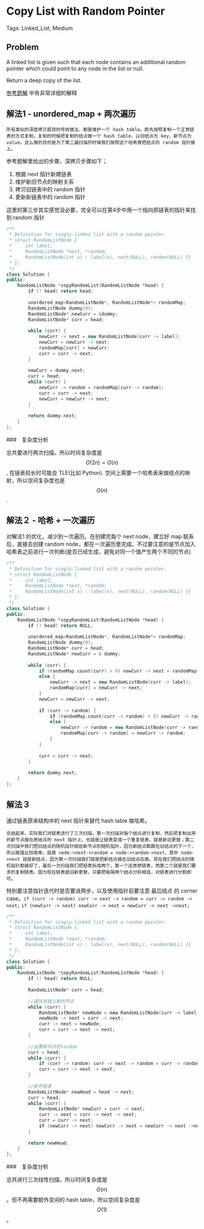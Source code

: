 # Copy List with Random Pointer

Tags: Linked_List, Medium

## Problem

A linked list is given such that each node contains an additional random pointer which could point to any node in the list or null.

Return a deep copy of the list.

[参考题解](https://algorithm.yuanbin.me/zh-hans/linked_list/copy_list_with_random_pointer.html) 中有非常详细的解释

## 解法1 - unordered_map + 两次遍历

`所有类似的深度拷贝题目的传统做法，都是维护一个 hash table。即先按照复制一个正常链表的方式复制，复制的时候把复制的结点做一个 hash table，以旧结点为 key，新节点为 value。这么做的目的是为了第二遍扫描的时候我们按照这个哈希表把结点的 random 指针接上。`

参考题解里给出的步骤，深拷贝步骤如下；
1. 根据 next 指针新建链表
2. 维护新旧节点的映射关系
3. 拷贝旧链表中的 random 指针
4. 更新新链表中的 random 指针

这里的第三步其实感觉没必要，完全可以在第4步中用一个指向原链表的指针来找到 random 指针

```cpp
/**
 * Definition for singly-linked list with a random pointer.
 * struct RandomListNode {
 *     int label;
 *     RandomListNode *next, *random;
 *     RandomListNode(int x) : label(x), next(NULL), random(NULL) {}
 * };
 */
class Solution {
public:
    RandomListNode *copyRandomList(RandomListNode *head) {
        if (! head) return head;
        
        unordered_map<RandomListNode*, RandomListNode*> randomMap;
        RandomListNode dummy(0);
        RandomListNode* newCurr = &dummy;
        RandomListNode* curr = head;
        
        while (curr) {
            newCurr -> next = new RandomListNode(curr -> label);
            newCurr = newCurr -> next;
            randomMap[curr] = newCurr;
            curr = curr -> next;
        }
        
        newCurr = dummy.next;
        curr = head;
        while (curr) {
            newCurr -> random = randomMap[curr -> random];
            curr = curr -> next;
            newCurr = newCurr -> next;
        }
        
        return dummy.next;
    }
};
```

###　复杂度分析

总共要进行两次扫描，所以时间复杂度是 $$O(2n)=O(n)$$, 在链表较长时可能会 TLE(比如 Python). 空间上需要一个哈希表来做结点的映射，所以空间复杂度也是 $$O(n)$$.

## 解法２ - 哈希 + 一次遍历

对解法1 的优化，减少到一次遍历。在创建完每个 next node，建立好 map 联系后，直接去创建 random node，都在一次遍历里完成。不过要注意的是节点加入哈希表之前进行一次判断(是否已经生成，避免对同一个值产生两个不同的节点)

```cpp
/**
 * Definition for singly-linked list with a random pointer.
 * struct RandomListNode {
 *     int label;
 *     RandomListNode *next, *random;
 *     RandomListNode(int x) : label(x), next(NULL), random(NULL) {}
 * };
 */
class Solution {
public:
    RandomListNode *copyRandomList(RandomListNode *head) {
        if (! head) return NULL;
        
        unordered_map<RandomListNode*, RandomListNode*> randomMap;
        RandomListNode dummy(0);
        RandomListNode* curr = head;
        RandomListNode* newCurr = & dummy;
        
        while (curr) {
            if (randomMap.count(curr) > 0) newCurr -> next = randomMap[curr];
            else {
                newCurr -> next = new RandomListNode(curr -> label);
                randomMap[curr] = newCurr -> next;
            }
            newCurr = newCurr -> next;
            
            if (curr -> random) {
                if (randomMap.count(curr -> random) > 0) newCurr -> random = randomMap[curr -> random];
                else {
                    newCurr -> random = new RandomListNode(curr -> random -> label);
                    randomMap[curr -> random] = newCurr -> random;
                }
            }
            
            curr = curr -> next;
        }
        
        return dummy.next;
    }
};
```

## 解法３

通过链表原来结构中的 next 指针来替代 hash table 做哈希。

```
总结起来，实际我们对链表进行了三次扫描，第一次扫描对每个结点进行复制，然后把复制出来的新节点接在原结点的 next 指针上，也就是让链表变成一个重复链表，就是新旧更替；第二次扫描中我们把旧结点的随机指针赋给新节点的随机指针，因为新结点都跟在旧结点的下一个，所以赋值比较简单，就是 node->next->random = node->random->next，其中 node->next 就是新结点，因为第一次扫描我们就是把新结点接在旧结点后面。现在我们把结点的随机指针都接好了，最后一次扫描我们把链表拆成两个，第一个还原原链表，而第二个就是我们要求的复制链表。因为现在链表是旧新更替，只要把每隔两个结点分别相连，对链表进行分割即可。
```

特别要注意指针迭代时是否要进两步，以及使用指针前要注意 最后结点 的 corner case。`if (curr -> random) curr -> next -> random = curr -> random -> next;` `if (newCurr -> next) newCurr -> next = newCurr -> next ->next;`


```cpp
/**
 * Definition for singly-linked list with a random pointer.
 * struct RandomListNode {
 *     int label;
 *     RandomListNode *next, *random;
 *     RandomListNode(int x) : label(x), next(NULL), random(NULL) {}
 * };
 */
class Solution {
public:
    RandomListNode *copyRandomList(RandomListNode *head) {
        if (! head) return NULL;
        
        RandomListNode* curr = head;
        
        //遍历并插入新的节点
        while (curr) {
            RandomListNode* newNode = new RandomListNode(curr -> label);
            newNode -> next = curr -> next;
            curr -> next = newNode;
            curr = curr -> next -> next;
        }
        
        //设置新节点的random
        curr = head;
        while (curr) {
            if (curr -> random) curr -> next -> random = curr -> random -> next;
            curr = curr -> next -> next;
        }
        
        //断开链表
        RandomListNode* newHead = head -> next;
        curr = head;
        while (curr) {
            RandomListNode* newCurr = curr -> next;
            curr -> next = curr -> next -> next;
            curr = curr -> next;
            if (newCurr -> next) newCurr -> next = newCurr -> next ->next;
        }
        
        return newHead;
    }
};
```

###　复杂度分析

总共进行三次线性扫描，所以时间复杂度是 $$O(n)$$。但不再需要额外空间的 hash table，所以空间复杂度是 $$O(1)$$。